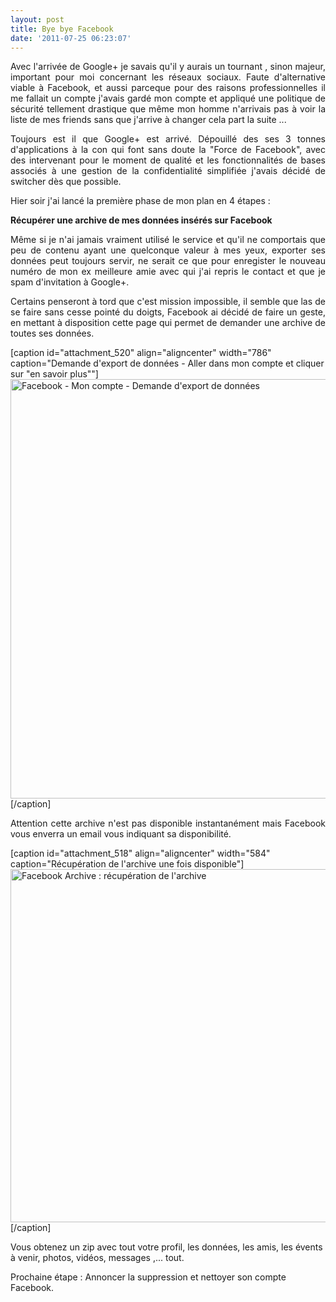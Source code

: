 ```yaml
---
layout: post
title: Bye bye Facebook
date: '2011-07-25 06:23:07'
---
```


<p style="text-align: justify;">Avec l'arrivée de Google+ je savais qu'il y aurais un tournant , sinon majeur, important pour moi concernant les réseaux sociaux. Faute d'alternative viable à Facebook, et aussi parceque pour des raisons professionnelles il me fallait un compte j'avais gardé mon compte et appliqué une politique de sécurité tellement drastique que même mon homme n'arrivais pas à voir la liste de mes friends sans que j'arrive à changer cela part la suite ...<!--more--></p>
<p style="text-align: justify;">Toujours est il que Google+ est arrivé. Dépouillé des ses 3 tonnes d'applications à la con qui font sans doute la "Force de Facebook", avec des intervenant pour le moment de qualité et les fonctionnalités de bases associés à une gestion de la confidentialité simplifiée j'avais décidé de switcher dès que possible.</p>
<p style="text-align: justify;">Hier soir j'ai lancé la première phase de mon plan en 4 étapes :</p>
<p style="text-align: justify;"><strong>Récupérer une archive de mes données insérés sur Facebook</strong></p>
<p style="text-align: justify;">Même si je n'ai jamais vraiment utilisé le service et qu'il ne comportais que peu de contenu ayant une quelconque valeur à mes yeux, exporter ses données peut toujours servir, ne serait ce que pour enregister le nouveau numéro de mon ex meilleure amie avec qui j'ai repris le contact et que je spam d'invitation à Google+.</p>
<p style="text-align: justify;">Certains penseront à tord que c'est mission impossible, il semble que las de se faire sans cesse pointé du doigts, Facebook ai décidé de faire un geste, en mettant à disposition cette page qui permet de demander une archive de toutes ses données.</p>
<p style="text-align: justify;"></p>


[caption id="attachment_520" align="aligncenter" width="786" caption="Demande d&#39;export de données - Aller dans mon compte et cliquer sur &quot;en savoir plus&quot;"]<a href="https://clawfire.net/wp-content/uploads/Capture-d’écran-2011-07-25-à-07.15.19.png"><img class="size-full wp-image-520" title="Capture d’écran 2011-07-25 à 07.15.19" src="https://clawfire.net/wp-content/uploads/Capture-d’écran-2011-07-25-à-07.15.19.png" alt="Facebook - Mon compte - Demande d'export de données" width="786" height="671" /></a>[/caption]
<p style="text-align: justify;">Attention cette archive n'est pas disponible instantanément mais Facebook vous enverra un email vous indiquant sa disponibilité.</p>


[caption id="attachment_518" align="aligncenter" width="584" caption="Récupération de l&#39;archive une fois disponible"]<a href="https://clawfire.net/wp-content/uploads/Capture-d’écran-2011-07-25-à-06.05.19.png"><img class="size-large wp-image-518" title="Facebook Archive" src="https://clawfire.net/wp-content/uploads/Capture-d’écran-2011-07-25-à-06.05.19-1024x991.png" alt="Facebook Archive : récupération de l'archive" width="584" height="565" /></a>[/caption]

Vous obtenez un zip avec tout votre profil, les données, les amis, les évents à venir, photos, vidéos, messages ,... tout.

Prochaine étape : Annoncer la suppression et nettoyer son compte Facebook.
